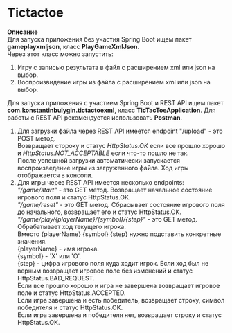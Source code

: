 # Tictactoe

**Описание**  
Для запуска приложения без участия Spring Boot ищем пакет **gameplayxmljson**, класс **PlayGameXmlJson**.    
Через этот класс можно запустить:
1. Игру с записью результата в файл с расширением xml или json на выбор.
2. Воспроизвидение игры из файла с расширением xml или json на выбор.    

Для запуска приложения с участием Spring Boot и REST API ищем пакет **com.konstantinbulygin.tictactoexml**, класс **TicTacToeApplication**.
Для работы с REST API рекомендуется использовать **Postman**.
1. Для загрузки файла через REST API имеется endpoint "/upload" - это POST метод.    
   Возвращает стороку и статус *HttpStatus.OK* если все прошло хорошо и *HttpStatus.NOT_ACCEPTABLE* если что-то пошло не так.    
   После успешной загрузки автоматически запускается воспроизведение игры из загруженного файла. Ход игры отображается в консоли.
2. Для игры через REST API имеется несколько endpoints:    
     *"/game/start"* - это GET метод. Возвращает начальное состояние игрового поля и статус HttpStatus.OK.    
     *"/game/reset"* - это GET метод. Сбрасывает состояние игрового поля до начального, возвращает его и статус HttpStatus.OK.    
     *"/game/play/{playerName}/{symbol}/{step}"* - это GET метод. Обрабатывает ход текущего игрока.    
     Вместо {playerName} {symbol} {step} нужно подставить конкретные значения.    
     {playerName} - имя игрока.    
     {symbol} - 'X' или 'O'.    
     {step} - цифра игрового поля куда ходит игрок.
     Если ход был не верным возвращает игровое поле без изменений и статус HttpStatus.BAD_REQUEST.    
     Если все прошло хорошо и игра не завершена возвращает игровое поле и статус HttpStatus.ACCEPTED.    
     Если игра завершена и есть победитель, возвращает строку, символ победителя и статус HttpStatus.OK.    
     Если игра завершена и победителя нет, возвращает строку и статус HttpStatus.OK.
